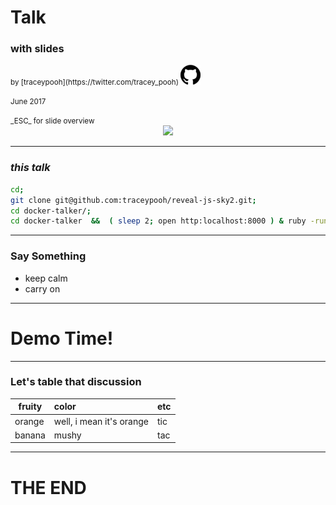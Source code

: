 
# Talk
### with slides

<small>
  by
  [traceypooh](https://twitter.com/tracey_pooh)
  <a href="https://github.com/traceypooh"><img style="margin:0" src="git.png"/></a>
  <br/>

  June 2017
</small>

<small>
  _ESC_ for slide overview<br/>
</small>

<center><a href="https://archive.org"><img src="https://archive.org/images/glogo.png"></a></center>

---
### _this talk_

``` bash
cd;
git clone git@github.com:traceypooh/reveal-js-sky2.git;
cd docker-talker/;
cd docker-talker  &&  ( sleep 2; open http:localhost:8000 ) & ruby -run -e httpd . -p 8000  xxx
```

---
### Say Something
- keep calm
- carry on

---
<!-- .slide: data-background="https://media.giphy.com/media/Gdjgn0hy8zBRK/giphy.gif" -->
# Demo Time!

---
### Let's table that discussion

| fruity   | color                    | etc |
| -------- |:------------------------ |:----|
| orange   | well, i mean it's orange | tic |
| banana   | mushy                    | tac |

---
<!-- .slide: data-background="https://media.giphy.com/media/q4ICE9wYvOwBG/giphy.gif" -->
# THE END
